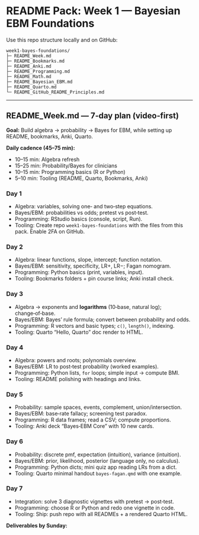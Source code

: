# README Pack: Week 1 — Bayesian EBM Foundations

Use this repo structure locally and on GitHub:

```
week1-bayes-foundations/
├─ README_Week.md
├─ README_Bookmarks.md
├─ README_Anki.md
├─ README_Programming.md
├─ README_Math.md
├─ README_Bayesian_EBM.md
├─ README_Quarto.md
└─ README_GitHub_README_Principles.md
```

---

## README\_Week.md — 7‑day plan (video‑first)

**Goal:** Build algebra → probability → Bayes for EBM, while setting up README, bookmarks, Anki, Quarto.

**Daily cadence (45–75 min):**

* 10–15 min: Algebra refresh
* 15–25 min: Probability/Bayes for clinicians
* 10–15 min: Programming basics (R or Python)
* 5–10 min: Tooling (README, Quarto, Bookmarks, Anki)

### Day 1

* Algebra: variables, solving one‑ and two‑step equations.
* Bayes/EBM: probabilities vs odds; pretest vs post‑test.
* Programming: RStudio basics (console, script, Run).
* Tooling: Create repo `week1-bayes-foundations` with the files from this pack. Enable 2FA on GitHub.

### Day 2

* Algebra: linear functions, slope, intercept; function notation.
* Bayes/EBM: sensitivity, specificity, LR+, LR−; Fagan nomogram.
* Programming: Python basics (print, variables, input).
* Tooling: Bookmarks folders + pin course links; Anki install check.

### Day 3

* Algebra → exponents and **logarithms** (10‑base, natural log); change‑of‑base.
* Bayes/EBM: Bayes’ rule formula; convert between probability and odds.
* Programming: R vectors and basic types; `c()`, `length()`, indexing.
* Tooling: Quarto “Hello, Quarto” doc render to HTML.

### Day 4

* Algebra: powers and roots; polynomials overview.
* Bayes/EBM: LR to post‑test probability (worked examples).
* Programming: Python lists, `for` loops; simple input → compute BMI.
* Tooling: README polishing with headings and links.

### Day 5

* Probability: sample spaces, events, complement, union/intersection.
* Bayes/EBM: base‑rate fallacy; screening test paradox.
* Programming: R data frames; read a CSV; compute proportions.
* Tooling: Anki deck “Bayes‑EBM Core” with 10 new cards.

### Day 6

* Probability: discrete pmf, expectation (intuition), variance (intuition).
* Bayes/EBM: prior, likelihood, posterior (language only, no calculus).
* Programming: Python dicts; mini quiz app reading LRs from a dict.
* Tooling: Quarto minimal handout `bayes-fagan.qmd` with one example.

### Day 7

* Integration: solve 3 diagnostic vignettes with pretest → post‑test.
* Programming: choose R or Python and redo one vignette in code.
* Tooling: Ship: push repo with all READMEs + a rendered Quarto HTML.

**Deliverables by Sunday:**

